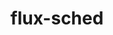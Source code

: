 ---
title: "flux-sched"
layout: cache
categories: [package, develop-2024-01-07]
meta: {"versions": ["0.31.0"], "compilers": ["gcc@=11.4.0", "gcc@=7.3.1", "gcc@=9.4.0", "oneapi@=2023.2.0"], "oss": ["amzn2", "ubuntu20.04"], "platforms": ["linux"], "targets": ["aarch64", "neoverse_n1", "neoverse_v1", "ppc64le", "x86_64_v3"], "stacks": ["aws-isc", "aws-isc-aarch64", "e4s", "e4s-neoverse_v1", "e4s-oneapi", "e4s-power", "root"], "num_specs": 7, "num_specs_by_stack": {"root": 7, "aws-isc-aarch64": 2, "aws-isc": 1, "e4s-neoverse_v1": 1, "e4s-power": 1, "e4s": 1, "e4s-oneapi": 1}}
spec_details: [{"hash": "blcrk6lupoxcpyw4xexxzaypy7e7b5ek", "compiler": "gcc@=7.3.1", "versions": ["0.31.0"], "os": "amzn2", "platform": "linux", "target": "aarch64", "variants": ["build_system=cmake", "build_type=Release", "~cuda", "generator=ninja", "~ipo"], "stacks": ["root", "aws-isc-aarch64"], "size": "-", "tarball": "https://binaries.spack.io/develop-2024-01-07/build_cache/linux-amzn2-aarch64/gcc-7.3.1/flux-sched-0.31.0/linux-amzn2-aarch64-gcc-7.3.1-flux-sched-0.31.0-blcrk6lupoxcpyw4xexxzaypy7e7b5ek.spack"}, {"hash": "54nm7zxfuuvvwmjlhjcr7ilw5wpdv7em", "compiler": "gcc@=7.3.1", "versions": ["0.31.0"], "os": "amzn2", "platform": "linux", "target": "neoverse_n1", "variants": ["build_system=cmake", "build_type=Release", "~cuda", "generator=ninja", "~ipo"], "stacks": ["root", "aws-isc-aarch64"], "size": "-", "tarball": "https://binaries.spack.io/develop-2024-01-07/build_cache/linux-amzn2-neoverse_n1/gcc-7.3.1/flux-sched-0.31.0/linux-amzn2-neoverse_n1-gcc-7.3.1-flux-sched-0.31.0-54nm7zxfuuvvwmjlhjcr7ilw5wpdv7em.spack"}, {"hash": "haw7s2jqdp3os4p5zgbdx57ua27pc2h5", "compiler": "gcc@=7.3.1", "versions": ["0.31.0"], "os": "amzn2", "platform": "linux", "target": "x86_64_v3", "variants": ["build_system=cmake", "build_type=Release", "~cuda", "generator=ninja", "~ipo"], "stacks": ["aws-isc", "root"], "size": "-", "tarball": "https://binaries.spack.io/develop-2024-01-07/build_cache/linux-amzn2-x86_64_v3/gcc-7.3.1/flux-sched-0.31.0/linux-amzn2-x86_64_v3-gcc-7.3.1-flux-sched-0.31.0-haw7s2jqdp3os4p5zgbdx57ua27pc2h5.spack"}, {"hash": "hklhonlrg4no62dawutrlsbgkzhnjywa", "compiler": "gcc@=11.4.0", "versions": ["0.31.0"], "os": "ubuntu20.04", "platform": "linux", "target": "neoverse_v1", "variants": ["build_system=cmake", "build_type=Release", "~cuda", "generator=ninja", "~ipo"], "stacks": ["e4s-neoverse_v1", "root"], "size": "-", "tarball": "https://binaries.spack.io/develop-2024-01-07/build_cache/linux-ubuntu20.04-neoverse_v1/gcc-11.4.0/flux-sched-0.31.0/linux-ubuntu20.04-neoverse_v1-gcc-11.4.0-flux-sched-0.31.0-hklhonlrg4no62dawutrlsbgkzhnjywa.spack"}, {"hash": "c7aw45l46zzlfqqkh6ftpvj2mmzx5f6k", "compiler": "gcc@=9.4.0", "versions": ["0.31.0"], "os": "ubuntu20.04", "platform": "linux", "target": "ppc64le", "variants": ["build_system=cmake", "build_type=Release", "~cuda", "generator=ninja", "~ipo"], "stacks": ["root", "e4s-power"], "size": "-", "tarball": "https://binaries.spack.io/develop-2024-01-07/build_cache/linux-ubuntu20.04-ppc64le/gcc-9.4.0/flux-sched-0.31.0/linux-ubuntu20.04-ppc64le-gcc-9.4.0-flux-sched-0.31.0-c7aw45l46zzlfqqkh6ftpvj2mmzx5f6k.spack"}, {"hash": "mkaczbicm43zar5ielyrcyrwkvipyezw", "compiler": "gcc@=11.4.0", "versions": ["0.31.0"], "os": "ubuntu20.04", "platform": "linux", "target": "x86_64_v3", "variants": ["build_system=cmake", "build_type=Release", "~cuda", "generator=ninja", "~ipo"], "stacks": ["e4s", "root"], "size": "-", "tarball": "https://binaries.spack.io/develop-2024-01-07/build_cache/linux-ubuntu20.04-x86_64_v3/gcc-11.4.0/flux-sched-0.31.0/linux-ubuntu20.04-x86_64_v3-gcc-11.4.0-flux-sched-0.31.0-mkaczbicm43zar5ielyrcyrwkvipyezw.spack"}, {"hash": "v7vzdavkis62l7xwilibkp2jvcfr7j53", "compiler": "oneapi@=2023.2.0", "versions": ["0.31.0"], "os": "ubuntu20.04", "platform": "linux", "target": "x86_64_v3", "variants": ["build_system=cmake", "build_type=Release", "~cuda", "generator=ninja", "~ipo"], "stacks": ["e4s-oneapi", "root"], "size": "-", "tarball": "https://binaries.spack.io/develop-2024-01-07/build_cache/linux-ubuntu20.04-x86_64_v3/oneapi-2023.2.0/flux-sched-0.31.0/linux-ubuntu20.04-x86_64_v3-oneapi-2023.2.0-flux-sched-0.31.0-v7vzdavkis62l7xwilibkp2jvcfr7j53.spack"}]
---